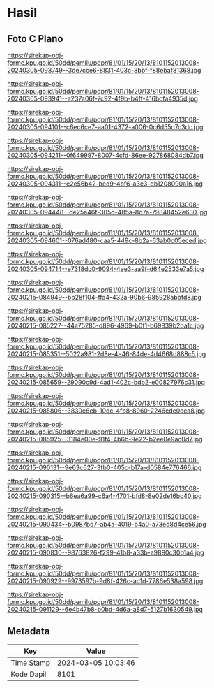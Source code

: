 # Hasil

## Foto C Plano

https://sirekap-obj-formc.kpu.go.id/50dd/pemilu/pdpr/81/01/15/20/13/8101152013008-20240305-093749--3de7cce6-8831-403c-8bbf-f88ebaf81368.jpg

https://sirekap-obj-formc.kpu.go.id/50dd/pemilu/pdpr/81/01/15/20/13/8101152013008-20240305-093941--a237a06f-7c92-4f9b-b4ff-416bcfa4935d.jpg

https://sirekap-obj-formc.kpu.go.id/50dd/pemilu/pdpr/81/01/15/20/13/8101152013008-20240305-094101--c6ec6ce7-aa01-4372-a006-0c6d55d7c3dc.jpg

https://sirekap-obj-formc.kpu.go.id/50dd/pemilu/pdpr/81/01/15/20/13/8101152013008-20240305-094211--0f649997-8007-4cfd-86ee-927868084db7.jpg

https://sirekap-obj-formc.kpu.go.id/50dd/pemilu/pdpr/81/01/15/20/13/8101152013008-20240305-094311--e2e56b42-bed9-4bf6-a3e3-db1208090a16.jpg

https://sirekap-obj-formc.kpu.go.id/50dd/pemilu/pdpr/81/01/15/20/13/8101152013008-20240305-094448--de25a46f-305d-485a-8d7a-79848452e630.jpg

https://sirekap-obj-formc.kpu.go.id/50dd/pemilu/pdpr/81/01/15/20/13/8101152013008-20240305-094601--076ad480-caa5-449c-8b2a-63ab0c05eced.jpg

https://sirekap-obj-formc.kpu.go.id/50dd/pemilu/pdpr/81/01/15/20/13/8101152013008-20240305-094714--e7318dc0-9094-4ee3-aa9f-d64e2533e7a5.jpg

https://sirekap-obj-formc.kpu.go.id/50dd/pemilu/pdpr/81/01/15/20/13/8101152013008-20240215-084949--bb28f104-ffa4-432a-90b6-985928abbfd8.jpg

https://sirekap-obj-formc.kpu.go.id/50dd/pemilu/pdpr/81/01/15/20/13/8101152013008-20240215-085227--44a75285-d896-4969-b0f1-b69839b2ba1c.jpg

https://sirekap-obj-formc.kpu.go.id/50dd/pemilu/pdpr/81/01/15/20/13/8101152013008-20240215-085351--5022a981-2d8e-4e46-84de-4d4668d888c5.jpg

https://sirekap-obj-formc.kpu.go.id/50dd/pemilu/pdpr/81/01/15/20/13/8101152013008-20240215-085659--29090c9d-4ad1-402c-bdb2-e00827976c31.jpg

https://sirekap-obj-formc.kpu.go.id/50dd/pemilu/pdpr/81/01/15/20/13/8101152013008-20240215-085806--3839e6eb-10dc-4fb8-8960-2246cde0eca8.jpg

https://sirekap-obj-formc.kpu.go.id/50dd/pemilu/pdpr/81/01/15/20/13/8101152013008-20240215-085925--3184e00e-91f4-4b6b-9e22-b2ee0e9ac0d7.jpg

https://sirekap-obj-formc.kpu.go.id/50dd/pemilu/pdpr/81/01/15/20/13/8101152013008-20240215-090131--9e63c627-3fb0-405c-b17a-d0584e776466.jpg

https://sirekap-obj-formc.kpu.go.id/50dd/pemilu/pdpr/81/01/15/20/13/8101152013008-20240215-090315--b6ea6a99-c6a4-4701-bfd8-8e02de16bc40.jpg

https://sirekap-obj-formc.kpu.go.id/50dd/pemilu/pdpr/81/01/15/20/13/8101152013008-20240215-090434--b0987bd7-ab4a-4019-b4a0-a73ed8d4ce56.jpg

https://sirekap-obj-formc.kpu.go.id/50dd/pemilu/pdpr/81/01/15/20/13/8101152013008-20240215-090830--98763826-f299-41b8-a33b-a9890c30b1a4.jpg

https://sirekap-obj-formc.kpu.go.id/50dd/pemilu/pdpr/81/01/15/20/13/8101152013008-20240215-090929--9973597b-9d8f-426c-ac1d-7786e538a598.jpg

https://sirekap-obj-formc.kpu.go.id/50dd/pemilu/pdpr/81/01/15/20/13/8101152013008-20240215-091129--6e4b47b8-b0bd-4d6a-a8d7-5127b1630549.jpg


## Metadata

| Key        | Value               |
| ---------- | ------------------- |
| Time Stamp | 2024-03-05 10:03:46 |
| Kode Dapil | 8101                |



